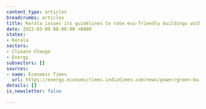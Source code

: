 ```yaml
---
content_type: articles
breadcrumbs: articles
title: Kerala issues its guidelines to rate eco-friendly buildings within the state
date: 2022-03-09 08:00:00 +0000
states:
- Kerala
sectors:
- Climate Change
- Energy
subsectors: []
sources:
- name: Economic Times
  url: https://energy.economictimes.indiatimes.com/news/power/green-buildings-kerala-government-issues-guidelines-on-incentives/89959072
details: []
is_newsletter: false

---
```

